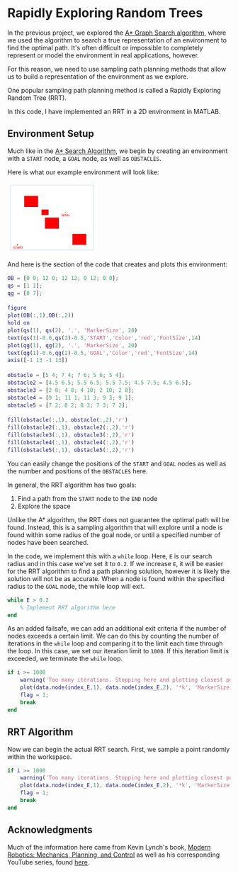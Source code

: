 # Rapidly Exploring Random Trees

In the previous project, we explored the [A* Graph Search algorithm](https://github.com/jschultz299/Path-Planning/tree/main/A-Star), where we used the algorithm to search a true representation of an environment to find the optimal path. It's often difficult or impossible to completely represent or model the environment in real applications, however.

For this reason, we need to use sampling path planning methods that allow us to build a representation of the environment as we explore.

One popular sampling path planning method is called a Rapidly Exploring Random Tree (RRT). 

In this code, I have implemented an RRT in a 2D environment in MATLAB. 

## Environment Setup

Much like in the [A* Search Algorithm](https://github.com/jschultz299/Path-Planning/tree/main/A-Star), we begin by creating an environment with a ```START``` node, a ```GOAL``` node, as well as ```OBSTACLES```.

Here is what our example environment will look like:

<img src="https://github.com/jschultz299/Path-Planning/blob/main/Rapidly-Exploring-Random-Trees/img/rrt-ex1-setup.png" width=40%>

And here is the section of the code that creates and plots this environment:

```matlab
OB = [0 0; 12 0; 12 12; 0 12; 0 0];
qs = [1 1];
qg = [8 7];

figure
plot(OB(:,1),OB(:,2))
hold on
plot(qs(1), qs(2), '.', 'MarkerSize', 20)
text(qs(1)-0.6,qs(2)-0.5,'START','Color','red','FontSize',14)
plot(qg(1), qg(2), '.', 'MarkerSize', 20)
text(qg(1)-0.6,qg(2)-0.5,'GOAL','Color','red','FontSize',14)
axis([-1 13 -1 13])

obstacle = [5 4; 7 4; 7 6; 5 6; 5 4];
obstacle2 = [4.5 6.5; 5.5 6.5; 5.5 7.5; 4.5 7.5; 4.5 6.5];
obstacle3 = [2 8; 4 8; 4 10; 2 10; 2 8];
obstacle4 = [9 1; 11 1; 11 3; 9 3; 9 1];
obstacle5 = [7 2; 8 2; 8 3; 7 3; 7 2];

fill(obstacle(:,1), obstacle(:,2),'r')
fill(obstacle2(:,1), obstacle2(:,2),'r')
fill(obstacle3(:,1), obstacle3(:,2),'r')
fill(obstacle4(:,1), obstacle4(:,2),'r')
fill(obstacle5(:,1), obstacle5(:,2),'r')
```
You can easily change the positions of the ```START``` and ```GOAL``` nodes as well as the number and positions of the ```OBSTACLES``` here.

In general, the RRT algorithm has two goals:
1. Find a path from the ```START``` node to the ```END``` node
2. Explore the space

Unlike the A* algorithm, the RRT does not guarantee the optimal path will be found. Instead, this is a sampling algorithm that will explore until a node is found within some radius of the goal node, or until a specified number of nodes have been searched.

In the code, we implement this with a ```while``` loop. Here, ```E``` is our search radius and in this case we've set it to ```0.2```. If we increase ```E```, it will be easier for the RRT algorithm to find a path planning solution, however it is likely the solution will not be as accurate. When a node is found within the specified radius to the ```GOAL``` node, the while loop will exit.

```matlab
while E > 0.2
    % Implement RRT algorithm here
end
```

As an added failsafe, we can add an additional exit criteria if the number of nodes exceeds a certain limit. We can do this by counting the number of iterations in the ```while``` loop and comparing it to the limit each time through the loop. In this case, we set our iteration limit to ```1000```. If this iteration limit is exceeded, we terminate the ```while``` loop.

```matlab
if i >= 1000
    warning('Too many iterations. Stopping here and plotting closest point.')
    plot(data.node(index_E,1), data.node(index_E,2), '*k', 'MarkerSize', 8)
    flag = 1;
    break
end
```

## RRT Algorithm

Now we can begin the actual RRT search. First, we sample a point randomly within the workspace.

```matlab
if i >= 1000
    warning('Too many iterations. Stopping here and plotting closest point.')
    plot(data.node(index_E,1), data.node(index_E,2), '*k', 'MarkerSize', 8)
    flag = 1;
    break
end
```

## Acknowledgments
Much of the information here came from Kevin Lynch's book, [Modern Robotics: Mechanics, Planning, and Control](http://hades.mech.northwestern.edu/images/7/7f/MR.pdf) as well as his corresponding YouTube series, found [here](https://www.youtube.com/playlist?list=PLggLP4f-rq02vX0OQQ5vrCxbJrzamYDfx).
